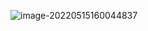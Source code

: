 ![image-20220515160044837](C:\Users\000\AppData\Roaming\Typora\typora-user-images\image-20220515160044837.png)